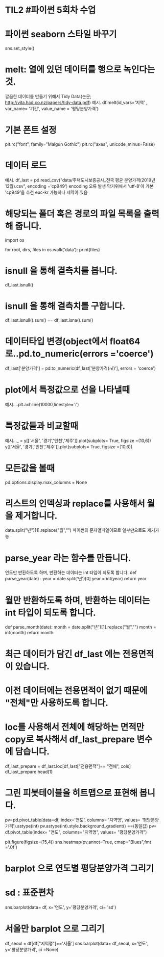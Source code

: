 # TIL2 #파이썬 5회차 수업

# 파이썬 seaborn 스타일 바꾸기
sns.set_style()

# melt: 열에 있던 데이터를 행으로 녹인다는 것. 
깔끔한 데이터를 만들기 위해서 Tidy Data(논문; http://vita.had.co.nz/papers/tidy-data.pdf)
예시. 
df.melt(id_vars='지역' , var_name= '기간', value_name = '평당분양가격')

# 기본 폰트 설정
plt.rc("font", family="Malgun Gothic")
plt.rc("axes", unicode_minus=False)

# 데이터 로드
예시.
df_last = pd.read_csv("data/주택도시보증공사_전국 평균 분양가격(2019년 12월).csv", encoding ='cp949') 
encoding 오류 발생 막기위해서 'utf-8'이 기본  'cp949'을 추천 euc-kr 가능하나 제약이 있음

# 해당되는 폴더 혹은 경로의 파일 목록을 출력해 줍니다.
import os

for root, dirs, files in os.walk('data'):
        print(files)
        
# isnull 을 통해 결측치를 봅니다.
df_last.isnull()
# isnull 을 통해 결측치를 구합니다.
df_last.isnull().sum() ==  df_last.isna().sum()

# 데이터타입 변경(object에서 float64로..pd.to_numeric(errors ='coerce')
df_last['분양가격'] = pd.to_numeric(df_last['분양가격(㎡)'], errors = 'coerce')

# plot에서 특정값으로 선을 나타낼때
예시....plt.axhline(10000,linestyle=':')

# 특정값들과 비교할때
예시..._ = y[['서울', '경기','인천','제주']].plot(subplots= True, figsize =(10,6))
       y[['서울', '경기','인천','제주']].plot(subplots= True, figsize =(10,6))
   
# 모든값을 볼때  
pd.options.display.max_columns = None


# 리스트의 인덱싱과 replace를 사용해서 월을 제거합니다.
date.split("년")[1].replace("월","") 파이썬의 문자열파일이므로 일부만으로도 제거가능


# parse_year 라는 함수를 만듭니다.
연도만 반환하도록 하며, 반환하는 데이터는 int 타입이 되도록 합니다.
def parse_year(date) :
        year = date.split('년')[0]
        year = int(year)
        return year



# 월만 반환하도록 하며, 반환하는 데이터는 int 타입이 되도록 합니다.
def parse_month(date):
        month = date.split("년")[1].replace("월","")
        month = int(month)
        return month

# 최근 데이터가 담긴 df_last 에는 전용면적이 있습니다. 
# 이전 데이터에는 전용면적이 없기 때문에 "전체"만 사용하도록 합니다.
# loc를 사용해서 전체에 해당하는 면적만 copy로 복사해서 df_last_prepare 변수에 담습니다.

df_last_prepare = df_last.loc[df_last["전용면적"]== "전체", cols]
df_last_prepare.head(1)
        

# 그린 피봇테이블을 히트맵으로 표현해 봅니다.
pv=pd.pivot_table(data=df, index='연도', columns= '지역명', values= '평당분양가격').astype(int)
pv.astype(int).style.background_gradient()
==(동일값) pv= df.pivot_table(index= "연도", columns="지역명", values= "평당분양가격")

plt.figure(figsize=(15,4))
sns.heatmap(pv,annot=True, cmap="Blues",fmt ='.0f')

# barplot 으로 연도별 평당분양가격 그리기
# sd : 표준편차
sns.barplot(data= df, x='연도', y='평당분양가격', ci= 'sd')

# 서울만 barplot 으로 그리기
df_seoul = df[df["지역명"]=='서울']
sns.barplot(data= df_seoul, x='연도', y='평당분양가격', ci =None)




